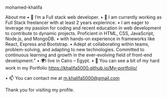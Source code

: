 mohamed-khalifa

About me 
• 🔭 I’m a Full stack web developer. 
• 🌱 I am currently working as Full Stack freelancer with at least 2 years expierince.
• I am eager to leverage my passion for coding and recent education in web development to contribute to dynamic projects. Proficient in HTML, CSS, JavaScript, Node.js, and MongoDB.
• with hands-on experience in frameworks like React, Express and Bootstrap.
• Adept at collaborating within teams, problem-solving, and adapting to new technologies. Committed to continuous learning and growth in the ever-evolving field of front-end development." 
• 🌍I live in Cairo – Egypt. 
• 📁 You can see a bit of my hard work in my Portfolio https://khalifa5000.github.io/My-portfolio/

• 📫 You can contact me at m.khalifa5000@gmail.com

Thank you for visiting my profile.
